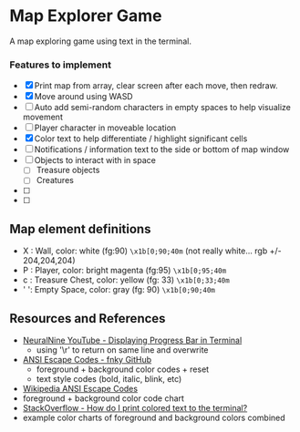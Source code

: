# Map Explorer Game

A map exploring game using text in the terminal. 

### Features to implement
- [x] Print map from array, clear screen after each move, then redraw.
- [x] Move around using WASD
- [ ] Auto add semi-random characters in empty spaces to help visualize movement
- [ ] Player character in moveable location
- [x] Color text to help differentiate / highlight significant cells
- [ ] Notifications / information text to the side or bottom of map window
- [ ] Objects to interact with in space
  - [ ] Treasure objects
  - [ ] Creatures
- [ ] 
- [ ] 

## Map element definitions
- X : Wall, color: white (fg:90) `\x1b[0;90;40m` (not really white... rgb +/- 204,204,204)
- P : Player, color: bright magenta (fg:95) `\x1b[0;95;40m`
- c : Treasure Chest, color: yellow (fg: 33) `\x1b[0;33;40m`
- ' ': Empty Space, color: gray (fg: 90) `\x1b[0;90;40m`

## Resources and References
- [NeuralNine YouTube - Displaying Progress Bar in Terminal](https://www.youtube.com/watch?v=x1eaT88vJUA)
  - using '\r' to return on same line and overwrite
- [ANSI Escape Codes - fnky GitHub](https://gist.github.com/fnky/458719343aabd01cfb17a3a4f7296797)
  - foreground + background color codes + reset
  - text style codes (bold, italic, blink, etc)
- [Wikipedia ANSI Escape Codes](https://en.wikipedia.org/wiki/ANSI_escape_code#Colors)
 - foreground + background color code chart
- [StackOverflow - How do I print colored text to the terminal?](https://stackoverflow.com/questions/287871/how-do-i-print-colored-text-to-the-terminal)
 - example color charts of foreground and background colors combined
 

